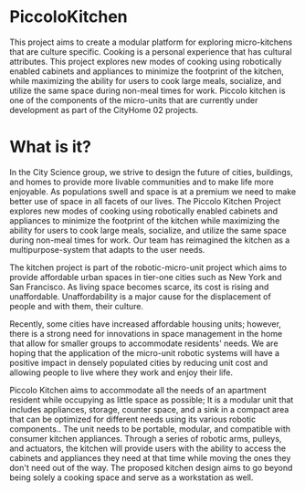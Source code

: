 # PiccoloKitchen
This project aims to create a modular platform for exploring micro-kitchens that are culture specific. Cooking is a personal experience that has cultural attributes.  This project explores new modes of cooking using robotically enabled cabinets and appliances to minimize the footprint of the kitchen, while maximizing the ability for users to cook large meals, socialize, and utilize the same space during non-meal times for work. Piccolo kitchen is one of the components of the micro-units that are currently under development as part of the CityHome 02 projects.
# **What is it?**
In the City Science group, we strive to design the future of cities, buildings, and homes to provide more livable communities and to make life more enjoyable. As populations swell and space is at a premium we need to make better use of space in all facets of our lives. The Piccolo Kitchen Project explores new modes of cooking using robotically enabled cabinets and appliances to minimize the footprint of the kitchen while maximizing the ability for users to cook large meals, socialize, and utilize the same space during non-meal times for work. Our team has reimagined the kitchen as a multipurpose-system that adapts to the user needs.
 
The kitchen project is part of the robotic-micro-unit project which aims to provide affordable urban spaces in tier-one cities such as New York and San Francisco. As living space becomes scarce, its cost is rising and unaffordable. Unaffordability is a major cause for the displacement of people and with them, their culture. 
 
Recently, some cities have increased affordable housing units; however, there is a strong need for innovations in space management in the home that allow for smaller groups to accommodate residents' needs. We are hoping that the application of the micro-unit robotic systems will have a positive impact in densely populated cities by reducing unit cost and allowing people to live where they work and enjoy their life.
 
Piccolo Kitchen aims to accommodate all the needs of an apartment resident while occupying as little space as possible; It is a modular unit that includes appliances, storage, counter space, and a sink in a compact area that can be optimized for different needs using its various robotic components.. The unit needs to be portable, modular, and compatible with consumer kitchen appliances. Through a series of robotic arms, pulleys, and actuators, the kitchen will provide users with the ability to access the cabinets and appliances they need at that time while moving the ones they don't need out of the way. The proposed kitchen design aims to go beyond being solely a cooking space and serve as a workstation as well.  
